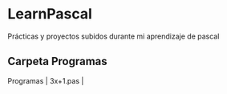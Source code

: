 # LearnPascal
Prácticas y proyectos subidos durante mi aprendizaje de pascal


## Carpeta Programas

Programas
  | 3x+1.pas
  | 
